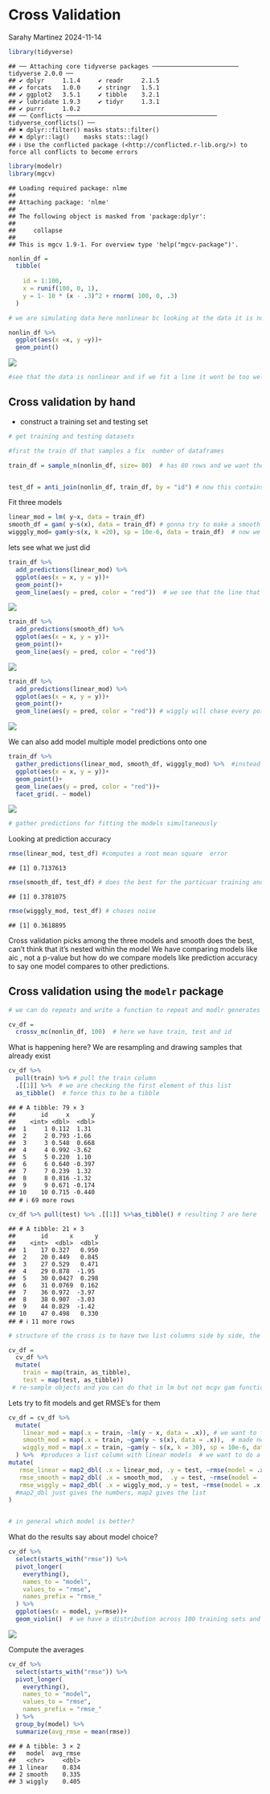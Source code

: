 Cross Validation
================
Sarahy Martinez
2024-11-14

``` r
library(tidyverse)
```

    ## ── Attaching core tidyverse packages ──────────────────────── tidyverse 2.0.0 ──
    ## ✔ dplyr     1.1.4     ✔ readr     2.1.5
    ## ✔ forcats   1.0.0     ✔ stringr   1.5.1
    ## ✔ ggplot2   3.5.1     ✔ tibble    3.2.1
    ## ✔ lubridate 1.9.3     ✔ tidyr     1.3.1
    ## ✔ purrr     1.0.2     
    ## ── Conflicts ────────────────────────────────────────── tidyverse_conflicts() ──
    ## ✖ dplyr::filter() masks stats::filter()
    ## ✖ dplyr::lag()    masks stats::lag()
    ## ℹ Use the conflicted package (<http://conflicted.r-lib.org/>) to force all conflicts to become errors

``` r
library(modelr)
library(mgcv)
```

    ## Loading required package: nlme
    ## 
    ## Attaching package: 'nlme'
    ## 
    ## The following object is masked from 'package:dplyr':
    ## 
    ##     collapse
    ## 
    ## This is mgcv 1.9-1. For overview type 'help("mgcv-package")'.

``` r
nonlin_df = 
  tibble(
    
    id = 1:100,
    x = runif(100, 0, 1),
    y = 1- 10 * (x - .3)^2 + rnorm( 100, 0, .3)
  )

# we are simulating data here nonlinear bc looking at the data it is non-lin look at the graph
```

``` r
nonlin_df %>% 
  ggplot(aes(x =x, y =y))+
  geom_point()
```

![](cross_validation_files/figure-gfm/unnamed-chunk-3-1.png)<!-- -->

``` r
#see that the data is nonlinear and if we fit a line it wont be too well and we know its a square term but we wouldn't know bc we have to fit the curvature. We want to fit something that isn't too sensitive to the outliers
```

## Cross validation by hand

- construct a training set and testing set

``` r
# get training and testing datasets 

#first the train df that samples a fix  number of dataframes

train_df = sample_n(nonlin_df, size= 80)  # has 80 rows and we want the 20 nonlinear that dont appear in training 


test_df = anti_join(nonlin_df, train_df, by = "id") # now this contains the missing data that nots in the train
```

Fit three models

``` r
linear_mod = lm( y~x, data = train_df)
smooth_df = gam( y~s(x), data = train_df) # gonna try to make a smooth df
wigggly_mod= gam(y~s(x, k =20), sp = 10e-6, data = train_df)  # now we want it to chase every datapoint and tell it how complex we want the model to be
```

lets see what we just did

``` r
train_df %>% 
  add_predictions(linear_mod) %>% 
  ggplot(aes(x = x, y = y))+
  geom_point()+
  geom_line(aes(y = pred, color = "red"))  # we see that the line that fits is the best it can do and the linear model does this but if we updated and fit the smooth it qill do better
```

![](cross_validation_files/figure-gfm/unnamed-chunk-6-1.png)<!-- -->

``` r
train_df %>% 
  add_predictions(smooth_df) %>% 
  ggplot(aes(x = x, y = y))+
  geom_point()+
  geom_line(aes(y = pred, color = "red")) 
```

![](cross_validation_files/figure-gfm/unnamed-chunk-6-2.png)<!-- -->

``` r
train_df %>% 
  add_predictions(linear_mod) %>% 
  ggplot(aes(x = x, y = y))+
  geom_point()+
  geom_line(aes(y = pred, color = "red")) # wiggly will chase every point and make bad preditions bc chasing too much
```

![](cross_validation_files/figure-gfm/unnamed-chunk-6-3.png)<!-- -->

We can also add model multiple model predictions onto one

``` r
train_df %>% 
  gather_predictions(linear_mod, smooth_df, wigggly_mod) %>%  #instead 80 rows we have 240 and these the predictions for each model
  ggplot(aes(x = x, y = y))+
  geom_point()+
  geom_line(aes(y = pred, color = "red"))+
  facet_grid(. ~ model)
```

![](cross_validation_files/figure-gfm/unnamed-chunk-7-1.png)<!-- -->

``` r
# gather predictions for fitting the models simultaneously 
```

Looking at prediction accuracy

``` r
rmse(linear_mod, test_df) #computes a root mean square  error 
```

    ## [1] 0.7137613

``` r
rmse(smooth_df, test_df) # does the best for the particuar training and testing split
```

    ## [1] 0.3781075

``` r
rmse(wigggly_mod, test_df) # chases noise
```

    ## [1] 0.3618895

Cross validation picks among the three models and smooth does the best,
can’t think that it’s nested within the model We have comparing models
like aic , not a p-value but how do we compare models like prediction
accuracy to say one model compares to other predictions.

## Cross validation using the `modelr` package

``` r
# we can do repeats and write a function to repeat and modlr generates the testing of training data sets. 

cv_df = 
  crossv_mc(nonlin_df, 100)  # here we have train, test and id 
```

What is happening here? We are resampling and drawing samples that
already exist

``` r
cv_df %>% 
  pull(train) %>% # pull the train column
  .[[1]] %>%  # we are checking the first element of this list  
  as_tibble()  # force this to be a tibble 
```

    ## # A tibble: 79 × 3
    ##       id     x      y
    ##    <int> <dbl>  <dbl>
    ##  1     1 0.112  1.31 
    ##  2     2 0.793 -1.66 
    ##  3     3 0.548  0.668
    ##  4     4 0.992 -3.62 
    ##  5     5 0.220  1.10 
    ##  6     6 0.640 -0.397
    ##  7     7 0.239  1.32 
    ##  8     8 0.816 -1.32 
    ##  9     9 0.671 -0.174
    ## 10    10 0.715 -0.440
    ## # ℹ 69 more rows

``` r
cv_df %>% pull(test) %>% .[[1]] %>%as_tibble() # resulting 7 are here 
```

    ## # A tibble: 21 × 3
    ##       id      x      y
    ##    <int>  <dbl>  <dbl>
    ##  1    17 0.327   0.950
    ##  2    20 0.449   0.845
    ##  3    27 0.529   0.471
    ##  4    29 0.878  -1.95 
    ##  5    30 0.0427  0.298
    ##  6    31 0.0769  0.162
    ##  7    36 0.972  -3.97 
    ##  8    38 0.907  -3.03 
    ##  9    44 0.829  -1.42 
    ## 10    47 0.498   0.330
    ## # ℹ 11 more rows

``` r
# structure of the cross is to have two list columns side by side, the training for a particular split, testing for a particular split , id for the split and then same thing etc. Instead of trying to store as hundred dataset, just stored as row numbers but we will convert back to a tibble. 
```

``` r
cv_df =
  cv_df %>% 
  mutate(
    train = map(train, as_tibble),
    test = map(test, as_tibble))
 # re-sample objects and you can do that in lm but not mcgv gam function so we have to do this step
```

Lets try to fit models and get RMSE’s for them

``` r
cv_df = cv_df %>% 
  mutate(
    linear_mod = map(.x = train, ~lm(y ~ x, data = .x)), # we want to fit for each element so we will map across
    smooth_mod = map(.x = train, ~gam(y ~ s(x), data = .x)),  # made new variables linear, smooth etc and place below
    wiggly_mod = map(.x = train, ~gam(y ~ s(x, k = 30), sp = 10e-6, data = .x))
  ) %>%  #produces a list column with linear models  # we want to do a similar thing with the smooth and wiggly 
mutate(
   rmse_linear = map2_dbl( .x = linear_mod, .y = test, ~rmse(model = .x, data = .y)),
   rmse_smooth = map2_dbl( .x = smooth_mod,  .y = test, ~rmse(model = .x, data = .y)),
   rmse_wiggly = map2_dbl( .x = wiggly_mod,.y = test, ~rmse(model = .x, data = .y))
  #map2_dbl just gives the numbers, map2 gives the list
)


# in general which model is better?
```

What do the results say about model choice?

``` r
cv_df %>% 
  select(starts_with("rmse")) %>% 
  pivot_longer(
    everything(),
    names_to = "model",
    values_to = "rmse",
    names_prefix = "rmse_"
  ) %>% 
  ggplot(aes(x = model, y=rmse))+ 
  geom_violin()  # we have a distribution across 100 training sets and looks like linear model makes worse predictions , the smooth and wiggly are on the right track and then smooth model is doing the best. 
```

![](cross_validation_files/figure-gfm/unnamed-chunk-13-1.png)<!-- -->

Compute the averages

``` r
cv_df %>% 
  select(starts_with("rmse")) %>% 
  pivot_longer(
    everything(),
    names_to = "model",
    values_to = "rmse",
    names_prefix = "rmse_"
  ) %>% 
  group_by(model) %>% 
  summarize(avg_rmse = mean(rmse))
```

    ## # A tibble: 3 × 2
    ##   model  avg_rmse
    ##   <chr>     <dbl>
    ## 1 linear    0.834
    ## 2 smooth    0.335
    ## 3 wiggly    0.405
